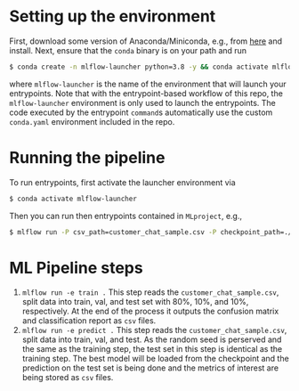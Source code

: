 # Setting up the environment

First, download some version of Anaconda/Miniconda, e.g., from [here](https://docs.conda.io/en/latest/miniconda.html) and install.  Next, ensure that the `conda` binary is on your path and run

```bash
$ conda create -n mlflow-launcher python=3.8 -y && conda activate mlflow-launcher && pip install -r ./requirements.txt
```

where `mlflow-launcher` is the name of the environment that will launch your entrypoints.  Note that with the entrypoint-based workflow of this repo, the `mlflow-launcher` environment is only used to launch the entrypoints.  The code executed by the entrypoint `command`s automatically use the custom `conda.yaml` environment included in the repo.


# Running the pipeline

To run entrypoints, first activate the launcher environment via

```bash
$ conda activate mlflow-launcher
```

Then you can run then entrypoints contained in  `MLproject`, e.g., 

```bash
$ mlflow run -P csv_path=customer_chat_sample.csv -P checkpoint_path=./pl_models/Carvana/checkpoint -P batch_size=16 -e train .
```

# ML Pipeline steps

1) ```mlflow run -e train .``` This step reads the `customer_chat_sample.csv`, split data into train, val, and test set with 80%, 10%, and 10%, respectively. At the end of the process it outputs the confusion matrix and classification report as `csv` files. 
3) ```mlflow run -e predict .``` This step reads the `customer_chat_sample.csv`, split data into train, val, and test. As the random seed is perserved and the same as the training step, the test set in this step is identical as the training step. The best model will be loaded from the checkpoint and the prediction on the test set is being done and the metrics of interest are being stored as `csv` files.
